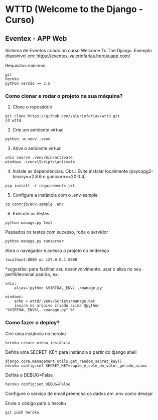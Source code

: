 # WTTD (Welcome to the Django - Curso)

## Eventex - APP Web

Sistema de Eventos criado no curso Welcome To The Django.
Exemplo disponível em: https://eventex-valeriofarias.herokuapp.com/

Requisitos mínimos:

    git
    heroku
    python versão >= 3.5

### Como clonar e rodar o projeto na sua máquina?

1. Clone o repositório
```
git clone https://github.com/valeriofarias/wttd.git
cd wttd
```
2. Crie um ambiente virtual
```
python -m venv .venv
```
3. Ative o ambiente virtual
```
unix source .venv/bin/activate
windows .\venv\Scripts\activate
```
4. Instale as dependências. Obs.: Evite instalar localmente (psycopg2-binary==2.8.6 e gunicorn==20.0.4)
```
pip install -r requirements.txt
```
5. Configure a instância com o .env-sample
```
cp contrib/env-sample .env
```

6. Execute os testes
```
python manage.py test
```
Passados os testes com sucesso, rode o servidor
```
python manage.py runserver
```
Abra o navegador e acesso o projeto no endereço
```
localhost:8000 ou 127.0.0.1:8000
```
*sugestão: para facilitar seu desenvolvimento. usar o alias no seu perfil/terminal padrão, ex:

    unix:
        alias='python $VIRTUAL_ENV/../manage.py'

    windows:
        echo > wttd/.venv/Scripts/manage.bat
        insira no arquivo criado acima @python "%VIRTUAL_ENV%\..\manage.py" %*

### Como fazer o deploy?

Crie uma instância no heroku
```
heroku create minha_instância
```    
Defina uma SECRET_KEY para instância à partir do django shell
```            
django.core.management.utils.get_random_secret_key()
heroku config:set SECRET_KEY=copie_e_cole_do_valor_gerado_acima
```
Defina o DEBUG=False
```
heroku config:set DEBUG=False
```
Configure o serviço de email preencha os dados em .env como desejar

Envie o código para o heroku
```
git push heroku
```
